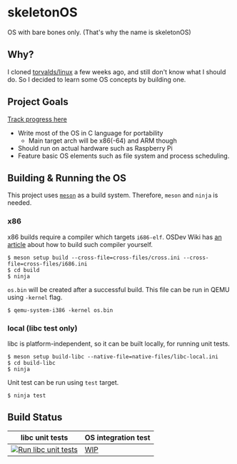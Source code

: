 # skeletonOS

OS with bare bones only. (That's why the name is skeletonOS)

## Why?

I cloned [torvalds/linux](https://github.com/torvalds/linux) a few weeks ago, and still don't know what I should do. So I decided to learn some OS concepts by building one.

## Project Goals

[Track progress here](https://github.com/sohnryang/skeleton-os/projects/2)

- Write most of the OS in C language for portability
  - Main target arch will be x86(-64) and ARM though
- Should run on actual hardware such as Raspberry Pi
- Feature basic OS elements such as file system and process scheduling.

## Building & Running the OS

This project uses [`meson`](https://mesonbuild.com/) as a build system. Therefore, `meson` and `ninja` is needed.

### x86

x86 builds require a compiler which targets `i686-elf`. OSDev Wiki has [an article](https://wiki.osdev.org/GCC_Cross-Compiler) about how to build such compiler yourself.

```
$ meson setup build --cross-file=cross-files/cross.ini --cross-file=cross-files/i686.ini
$ cd build
$ ninja
```

`os.bin` will be created after a successful build. This file can be run in QEMU using `-kernel` flag.

```
$ qemu-system-i386 -kernel os.bin
```

### local (libc test only)

libc is platform-independent, so it can be built locally, for running unit tests.

```
$ meson setup build-libc --native-file=native-files/libc-local.ini
$ cd build-libc
$ ninja
```

Unit test can be run using `test` target.

```
$ ninja test
```

## Build Status

| libc unit tests                                              | OS integration test                                       |
| ------------------------------------------------------------ | --------------------------------------------------------- |
| [![Run libc unit tests](https://github.com/sohnryang/skeleton-os/actions/workflows/libc-unit-test.yml/badge.svg)](https://github.com/sohnryang/skeleton-os/actions/workflows/libc-unit-test.yml) | [WIP](https://github.com/sohnryang/skeleton-os/issues/14) |

